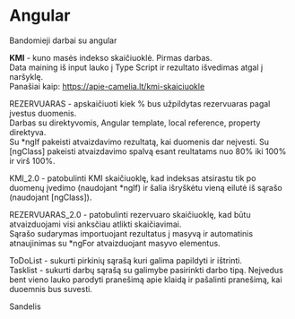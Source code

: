 # Angular

Bandomieji darbai su angular

<b>KMI</b> - kuno masės indekso skaičiuoklė. Pirmas darbas. <br>
Data maining iš input lauko į Type Script ir rezultato išvedimas atgal į naršyklę. <br>
Panašiai kaip: https://apie-camelia.lt/kmi-skaiciuokle

REZERVUARAS - apskaičiuoti kiek % bus užpildytas rezervuaras pagal įvestus duomenis. <br>
Darbas su direktyvomis, Angular template, local reference, property direktyva. <br>
Su *ngIf pakeisti atvaizdavimo rezultatą, kai duomenis dar neįvesti. Su [ngClass] pakeisti atvaizdavimo spalvą esant reultatams nuo 80% iki 100% ir virš 100%.

KMI_2.0 - patobulinti KMI skaičiuoklę, kad indeksas atsirastu tik po duomenų įvedimo (naudojant *ngIf) ir šalia išryškėtu vieną eilutė iš sąrašo (naudojant [ngClass]).

REZERVUARAS_2.0 - patobulinti rezervuaro skaičiuoklę, kad būtu atvaizduojami visi anksčiau atlikti skaičiavimai. <br>
Sąrašo sudarymas importuojant rezultatus į masyvą ir automatinis atnaujinimas su *ngFor atvaizduojant masyvo elementus.

ToDoList - sukurti pirkinių sąrašą kuri galima papildyti ir ištrinti. <br>
Tasklist - sukurti darbų sąrašą su galimybe pasirinkti darbo tipą.  Neįvedus bent vieno lauko parodyti pranešimą apie klaidą ir pašalinti pranešimą, kai duoemnis bus suvesti.

Sandelis
